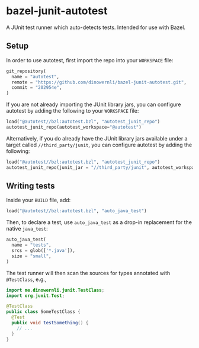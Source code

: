 # bazel-junit-autotest

A JUnit test runner which auto-detects tests. Intended for use with Bazel.

## Setup

In order to use autotest, first import the repo into your `WORKSPACE` file:

```python
git_repository(
  name = "autotest",
  remote = "https://github.com/dinowernli/bazel-junit-autotest.git",
  commit = "202954e",
)
```

If you are not already importing the JUnit library jars, you can configure autotest by adding the following to your `WORKSPACE` file:

```python
load("@autotest//bzl:autotest.bzl", "autotest_junit_repo")
autotest_junit_repo(autotest_workspace="@autotest")
```
Alternatively, if you do already have the JUnit library jars available under a target called `//third_party/junit`, you can configure autotest by adding the following:

```python
load("@autotest//bzl:autotest.bzl", "autotest_junit_repo")
autotest_junit_repo(junit_jar = "//third_party/junit", autotest_workspace="@autotest")
```

## Writing tests

Inside your `BUILD` file, add:

```python
load("@autotest//bzl:autotest.bzl", "auto_java_test")
```

Then, to declare a test, use `auto_java_test` as a drop-in replacement for the native `java_test`:

```python
auto_java_test(
  name = "tests",
  srcs = glob(['*.java']),
  size = "small",
)
```

The test runner will then scan the sources for types annotated with `@TestClass`, e.g.,

```java
import me.dinowernli.junit.TestClass;
import org.junit.Test;

@TestClass
public class SomeTestClass {
  @Test
  public void testSomething() {
    // ...
  }
}
```
